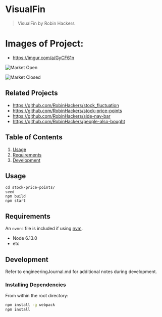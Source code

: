 # VisualFin

> VisualFin by Robin Hackers

# Images of Project: 
  - https://imgur.com/a/GyCF61n
  

  ![Market Open](https://i.imgur.com/V2hvrPI.png)

  ![Market Closed](https://i.imgur.com/zACCdCd.png)

## Related Projects

  - https://github.com/RobinHackers/stock_fluctuation
  - https://github.com/RobinHackers/stock-price-points
  - https://github.com/RobinHackers/side-nav-bar
  - https://github.com/RobinHackers/people-also-bought

## Table of Contents

1. [Usage](#Usage)
1. [Requirements](#requirements)
1. [Development](#development)

## Usage

```
cd stock-price-points/
seed
npm build
npm start
```

## Requirements

An `nvmrc` file is included if using [nvm](https://github.com/creationix/nvm).

- Node 6.13.0
- etc

## Development

Refer to engineeringJournal.md for additional notes during development.

### Installing Dependencies

From within the root directory:

```sh
npm install -g webpack
npm install
```

